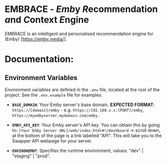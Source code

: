 # EMBRACE - ***Emb***y ***R***ecommendation ***a***nd ***C***ontext ***E***ngine

EMBRACE is an intelligent and personalised recommendation engine for (Emby) [https://emby.media/].

# Documentation:

## Environment Variables

Environment variables are defined in the `.env` file, located at the root of the project. See the `.env.example` file for examples.

-   **`BASE_DOMAIN`**: Your Emby server's base domain. **EXPECTED FORMAT**: `https://[domain]/emby` - e.g. `https://192.168.x.x:[PORT]/emby`, `https://myembyserver.mydomain.com/emby`.

-   **`EMBY_API_KEY`**: Your Emby server's API key. You can obtain this by going to: `[Your Emby Server URL]/web/index.html#!/dashboard` -> scroll down, at the bottom of the page is a link labelled "API". This will take you to the Swapper API webpage for your server.

-   **`ENVIRONEMNT`**: Specifies the runtime environment, values: "dev" | "staging" | "prod".
